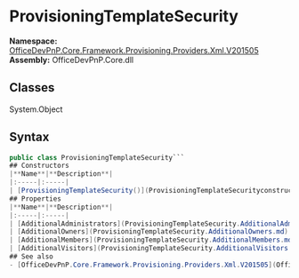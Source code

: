 # ProvisioningTemplateSecurity

**Namespace:** [OfficeDevPnP.Core.Framework.Provisioning.Providers.Xml.V201505](OfficeDevPnP.Core.Framework.Provisioning.Providers.Xml.V201505.md)
**Assembly:** OfficeDevPnP.Core.dll
## Classes
System.Object
## Syntax
```C#
public class ProvisioningTemplateSecurity```
## Constructors
|**Name**|**Description**|
|:-----|:-----|
| [ProvisioningTemplateSecurity()](ProvisioningTemplateSecurityconstructor1details.md) | 
## Properties
|**Name**|**Description**|
|:-----|:-----|
| [AdditionalAdministrators](ProvisioningTemplateSecurity.AdditionalAdministrators.md) | 
| [AdditionalOwners](ProvisioningTemplateSecurity.AdditionalOwners.md) | 
| [AdditionalMembers](ProvisioningTemplateSecurity.AdditionalMembers.md) | 
| [AdditionalVisitors](ProvisioningTemplateSecurity.AdditionalVisitors.md) | 
## See also
- [OfficeDevPnP.Core.Framework.Provisioning.Providers.Xml.V201505](OfficeDevPnP.Core.Framework.Provisioning.Providers.Xml.V201505.md)
